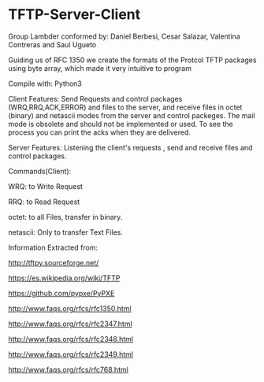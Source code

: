 # TFTP-Server-Client

Group Lambder conformed by: Daniel Berbesi, Cesar Salazar, Valentina Contreras and Saul Ugueto

Guiding us of RFC 1350 we create the formats of the Protcol TFTP packages using byte array, which made it very intuitive to program

Compile with: Python3

Client Features:
Send Requests and control packages (WRQ,RRQ,ACK,ERROR) and files to the server, and receive files in octet (binary) and netascii modes from the server and control packeges. The mail mode is obsolete and should not be implemented or used. 
To see the process you can print the acks when they are delivered.

Server Features:
Listening the client's requests , send and receive files and control packages.

Commands(Client):

WRQ: to Write Request

RRQ: to Read Request

octet: to all Files, transfer in binary.

netascii: Only to transfer Text Files.


Information Extracted from:

http://tftpy.sourceforge.net/

https://es.wikipedia.org/wiki/TFTP

https://github.com/pypxe/PyPXE

http://www.faqs.org/rfcs/rfc1350.html

http://www.faqs.org/rfcs/rfc2347.html

http://www.faqs.org/rfcs/rfc2348.html

http://www.faqs.org/rfcs/rfc2349.html

http://www.faqs.org/rfcs/rfc768.html

